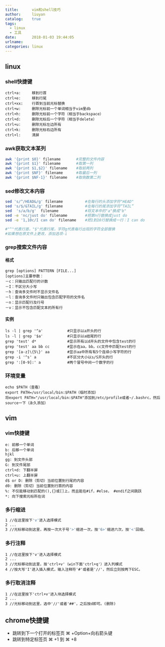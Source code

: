 ```yaml
---
title:      vim和shell技巧
author:     liuyan
catalog:    true
tags:
  - linux
  - 工具  
date:       2018-01-03 19:44:05
urlname:
categories: linux
---
```


## linux

### shell快捷键
```shell
ctrl+a:		移到行首
ctrl+e:		移到行尾
ctrl+xx:	行首到当前光标替换
ctrl+w:		删除光标前一个单词相当于vim里db
ctrl+h:		删除光标前一个字符（相当于backspace）
ctrl+d: 	删除光标后一个字符（相当于delete）
ctrl+u: 	删除光标左边所有
ctrl+k: 	删除光标右边所有
ctrl+l: 	清屏
```

<!-- more -->

### awk获取文本某列
```sh
awk '{print $0}' filename    	#完整的文件内容
awk '{print $1}' filename    	#取第一列
awk '{print $1,$2}' filename 	#取前两列
awk '{print $NF}' filename  	#取最后一列
awk '{print $NF-1}' filename  	#取倒数第二列
```

### sed修改文本内容
```sh
sed 's/^/HEAD&/g' filename          #在每行的头添加字符"HEAD"
sed 's/$/&TAIL/g' filename          #在每行的尾添加字符“TAIL”
sed  's/a/b/g'  filename            #将文本中的"a"换成"b"
sed -e 'nc/just do' filename        #把第n行替换成just do
sed -e '1,10c/I can do' filename    #把1到10行替换成一行：I can do

#"^"代表行首，"$"代表行尾，字符g代表每行出现的字符全部替换
#如果想在原文件上更改，添加选项-i
```

### grep搜索文件内容
#### 格式
```shell
grep [options] PATTERN [FILE...]
[options]主要参数：
－c：只输出匹配行的计数
－I：不区分大小写
－h：查询多文件时不显示文件名
－l：查询多文件时只输出包含匹配字符的文件名
－n：显示匹配行及行号
－v：显示不包含匹配文本的所有行
```

#### 实例
```shell
ls -l | grep '^a'           #只显示以a开头的行
ls -l | grep '$a'           #只显示以a结尾的行
grep 'test' d*              #显示所有以d开头的文件中包含test的行
grep 'test' aa bb cc        #显示在aa，bb，cc文件中匹配test的行
grep '[a-z]\{5\}' aa        #显示aa中所有有5个连续小写字符的行
grep -i '^s' a              #不区分大小以s/S开头的行
grep ':[0-9]:' a            #两个冒号中间一个数字的行
```

### 环境变量
```shell
echo $PATH（查看）
export PATH=/usr/local/bin:$PATH（临时添加）
将export PATH="/usr/local/bin:$PATH"添加到/etc/profile或者~/.bashrc，然后source一下（永久添加）
```



## vim

### vim快捷键
```shell
e: 前移一个单词
b: 后移一个单词
hjkl 
gg: 到文件头部
G: 到文件尾部
ctrl+d: 下翻半屏
ctrl+u: 上翻半屏
d$ or D: 删除（剪切）当前位置到行尾的内容
d0: 删除（剪切）当前位置到行首的内容
%: 不仅能移动到匹配的(),{}或[]上，而且能在#if，#else， #endif之间跳跃
*: 向下搜索光标所在词
```

### 多行缩进
```sh
1 //在这里按下'v'进入选择模式
2 ...
3 //光标移动到这里，再按一次大于号'>'缩进一次，按'6>'缩进六次，按'<'回缩。
```

### 多行注释
```
1 //在这里按下'v'进入选择模式
2 ...
3 //光标移动到这里，按'ctrl+v'（win下面'ctrl+q'）进入列模式
4 //按大写'I'进入插入模式，输入注释符'#'或者是'//'，然后立刻按两下ESC。
```

### 多行取消注释
```
1 //在这里按下'ctrl+v'进入块选择模式
2 ...
3 //光标移动到这里，选中'//'或者'##'，之后按d即可。(删除)
```

## chrome快捷键

- 跳转到下一个打开的标签页 ⌘ +Option+向右箭头键
- 跳转到特定标签页 ⌘ +1 到 ⌘ +8
